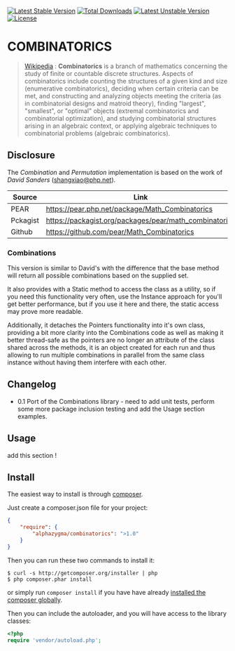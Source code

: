 [![Latest Stable Version](https://poser.pugx.org/alphazygma/combinatorics/v/stable)](https://packagist.org/packages/alphazygma/combinatorics)
[![Total Downloads](https://poser.pugx.org/alphazygma/combinatorics/downloads)](https://packagist.org/packages/alphazygma/combinatorics)
[![Latest Unstable Version](https://poser.pugx.org/alphazygma/combinatorics/v/unstable)](https://packagist.org/packages/alphazygma/combinatorics)
[![License](https://poser.pugx.org/alphazygma/combinatorics/license)](https://packagist.org/packages/alphazygma/combinatorics)

# COMBINATORICS

> [Wikipedia](https://en.wikipedia.org/wiki/Combinatorics) : **Combinatorics** is a branch of mathematics concerning the study of finite or countable discrete 
structures. Aspects of combinatorics include counting the structures of a given kind and size 
(enumerative combinatorics), deciding when certain criteria can be met, and constructing and analyzing 
objects meeting the criteria (as in combinatorial designs and matroid theory), finding "largest", 
"smallest", or "optimal" objects (extremal combinatorics and combinatorial optimization), and studying 
combinatorial structures arising in an algebraic context, or applying algebraic techniques to 
combinatorial problems (algebraic combinatorics).


## Disclosure

The _Combination_ and _Permutation_ implementation is based on the work of _David Sanders_ (<shangxiao@php.net>).

Source   | Link
-------- | ---------------------------------------------------------
PEAR     | <https://pear.php.net/package/Math_Combinatorics>
Pckagist | <https://packagist.org/packages/pear/math_combinatorics>
Github   | <https://github.com/pear/Math_Combinatorics>


### Combinations

This version is similar to David's with the difference that the base method will return all possible 
combinations based on the supplied set.

It also provides with a Static method to access the class as a utility, so if you need this functionality 
very often, use the Instance approach for you'll get better performance, but if you use it here and 
there, the static access may prove more readable.

Additionally, it detaches the Pointers functionality into it's own class, providing a bit more 
clarity into the Combinations code as well as making it better thread-safe as the pointers are no 
longer an attribute of the class shared across the methods, it is an object created for each run and 
thus allowing to run multiple combinations in parallel from the same class instance without having 
them interfere with each other.


## Changelog

 - 0.1 Port of the Combinations library - need to add unit tests, perform some more package inclusion testing
 and add the Usage section examples.



## Usage

add this section !


## Install

The easiest way to install is through [composer](http://getcomposer.org).

Just create a composer.json file for your project:

```JSON
{
    "require": {
        "alphazygma/combinatorics": ">1.0"
    }
}
```

Then you can run these two commands to install it:

    $ curl -s http://getcomposer.org/installer | php
    $ php composer.phar install

or simply run `composer install` if you have have already [installed the composer globally](http://getcomposer.org/doc/00-intro.md#globally).

Then you can include the autoloader, and you will have access to the library classes:

```php
<?php
require 'vendor/autoload.php';
```
